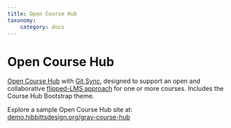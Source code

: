 ```yaml
---
title: Open Course Hub
taxonomy:
    category: docs
---
```


# Open Course Hub

[Open Course Hub](https://github.com/hibbitts-design/grav-skeleton-course-hub) with [Git Sync](https://github.com/trilbymedia/grav-plugin-git-sync), designed to support an open and collaborative [flipped-LMS approach](http://www.hibbittsdesign.org/blog/posts/2017-03-15-flipped-lms-approach-using-grav-course-hub-with-git-sync-visualization) for one or more courses. Includes the Course Hub Bootstrap theme.

Explore a sample Open Course Hub site at: <br> [demo.hibbittsdesign.org/grav-course-hub](http://demo.hibbittsdesign.org/grav-course-hub-bootstrap/)
